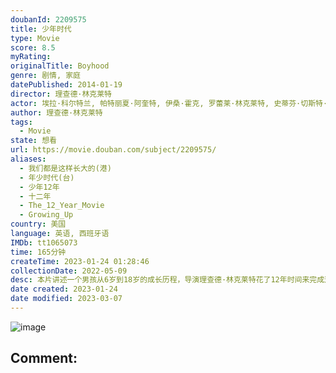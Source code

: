 ```yaml
---
doubanId: 2209575
title: 少年时代
type: Movie
score: 8.5
myRating: 
originalTitle: Boyhood
genre: 剧情, 家庭
datePublished: 2014-01-19
director: 理查德·林克莱特
actor: 埃拉·科尔特兰, 帕特丽夏·阿奎特, 伊桑·霍克, 罗蕾莱·林克莱特, 史蒂芬·切斯特·普林斯, 利比·维拉利, 马可·佩雷拉, 杰米·霍华德, 安德鲁·维拉利尔, 谢恩·格雷厄姆, 苔丝·艾伦, 戴维·布莱克维尔, 塔玛拉·若兰恩, 埃薇·汤普森, 布拉德·霍金斯, 尼克·克劳斯, 梅根·迪瓦恩, 詹妮·图利, 理查德·琼斯, 山姆·狄龙, 佐伊·格瑞艾姆, 理查德·罗比查乌克斯, 克里斯·杜贝克, 安德里亚·陈, 莫娜·李·富尔茨, 比尔·怀斯, 马克西米利安·麦克纳马拉, 泰勒·韦弗, 杰西·梅希勒, 瑞安·鲍尔, 邦妮·克罗斯, undefined, undefined, undefined, undefined, undefined, 迪安娜·布罗尚, 乔纳森·贝尔, 格雷格·巴利亚
author: 理查德·林克莱特
tags:
  - Movie
state: 想看
url: https://movie.douban.com/subject/2209575/
aliases:
  - 我们都是这样长大的(港)
  - 年少时代(台)
  - 少年12年
  - 十二年
  - The_12_Year_Movie
  - Growing_Up
country: 美国
language: 英语, 西班牙语
IMDb: tt1065073
time: 165分钟
createTime: 2023-01-24 01:28:46
collectionDate: 2022-05-09
desc: 本片讲述一个男孩从6岁到18岁的成长历程，导演理查德·林克莱特花了12年时间来完成这部作品。它仔细描画了孩子的成长过程，及其父母亲各个方面的变化，可以让观众细致入微地体会岁月流逝的痕迹。为了不打扰主演...
date created: 2023-01-24
date modified: 2023-03-07
---
```


![image](p2187391526.jpg)

Comment:
---
